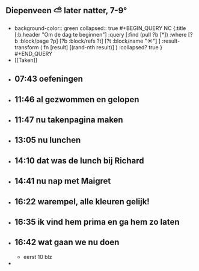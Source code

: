 ## Diepenveen ⛅ later natter, 7-9°
- background-color:: green
  collapsed:: true
  #+BEGIN_QUERY NC 
  {:title [:b.header "Om de dag te beginnen"]
   :query [:find (pull ?b [*])
     :where 
       [?b :block/page ?p]
       [?b :block/refs ?t]
       [?t :block/name "☀️"]
   ]
   :result-transform ( fn [result] [(rand-nth result)] )
   :collapsed? true
  }
  #+END_QUERY
- [[Taken]]
- ## 07:43 oefeningen
- ## 11:46 al gezwommen en gelopen
- ## 11:47 nu takenpagina maken
- ## 13:05  nu lunchen
- ## 14:10 dat was de lunch bij Richard
- ## 14:41 nu nap met Maigret
- ## 16:22 warempel, alle kleuren gelijk!
- ## 16:35 ik vind hem prima en ga hem zo laten
- ## 16:42 wat gaan we nu doen
	- eerst 10 blz
-
